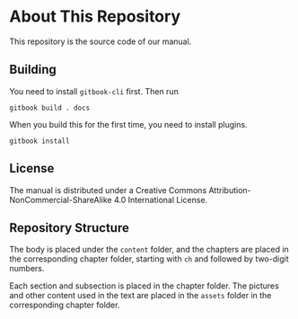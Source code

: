 # About This Repository

This repository is the source code of our manual.

## Building

You need to install `gitbook-cli` first. Then run

```
gitbook build . docs
```

When you build this for the first time, you need to install plugins.

```
gitbook install
```

## License

The manual is distributed under a Creative Commons Attribution-NonCommercial-ShareAlike 4.0 International License.

## Repository Structure

The body is placed under the `content` folder, and the chapters are placed in the corresponding chapter folder, starting with `ch` and followed by two-digit numbers.

Each section and subsection is placed in the chapter folder. The pictures and other content used in the text are placed in the `assets` folder in the corresponding chapter folder.
